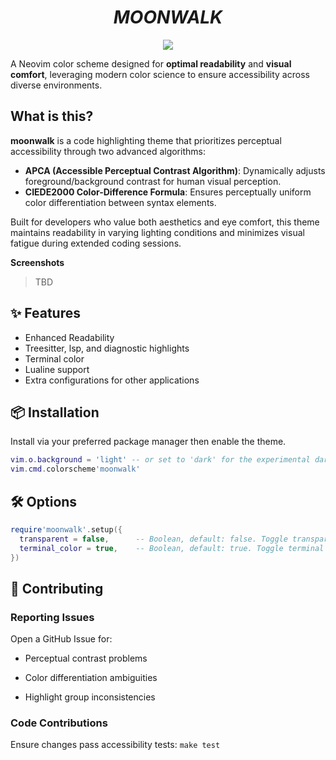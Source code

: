 <h1 align="center"><i>MOONWALK</i></h1>

<p align="center">
<img src="https://github.com/theJian/nvim-moonwalk/actions/workflows/test.yml/badge.svg">
</p>

A Neovim color scheme designed for **optimal readability** and **visual comfort**, leveraging modern color science to ensure accessibility across diverse environments.

## What is this?

**moonwalk** is a code highlighting theme that prioritizes perceptual accessibility through two advanced algorithms:
- **APCA (Accessible Perceptual Contrast Algorithm)**: Dynamically adjusts foreground/background contrast for human visual perception.
- **CIEDE2000 Color-Difference Formula**: Ensures perceptually uniform color differentiation between syntax elements.

Built for developers who value both aesthetics and eye comfort, this theme maintains readability in varying lighting conditions and minimizes visual fatigue during extended coding sessions.

__Screenshots__

> TBD


## ✨ Features

- Enhanced Readability
- Treesitter, lsp, and diagnostic highlights
- Terminal color
- Lualine support
- Extra configurations for other applications


## 📦 Installation
Install via your preferred package manager then enable the theme.
```lua
vim.o.background = 'light' -- or set to 'dark' for the experimental dark theme
vim.cmd.colorscheme'moonwalk'
```


## 🛠 Options
```lua
require'moonwalk'.setup({
  transparent = false,      -- Boolean, default: false. Toggle transparency.
  terminal_color = true,    -- Boolean, default: true. Toggle terminal color.
})
```


## 🙌 Contributing

### Reporting Issues

Open a GitHub Issue for:

  - Perceptual contrast problems

  - Color differentiation ambiguities

  - Highlight group inconsistencies

### Code Contributions

Ensure changes pass accessibility tests: `make test`
